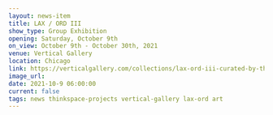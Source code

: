 ```yaml
---
layout: news-item
title: LAX / ORD III
show_type: Group Exhibition
opening: Saturday, October 9th
on_view: October 9th - October 30th, 2021
venue: Vertical Gallery
location: Chicago
link: https://verticalgallery.com/collections/lax-ord-iii-curated-by-thinkspace
image_url:
date: 2021-10-9 06:00:00
current: false
tags: news thinkspace-projects vertical-gallery lax-ord art 
---
```

